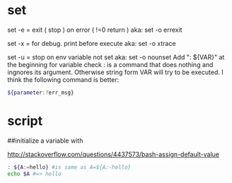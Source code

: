 
# set
set -e = exit ( stop )  on error ( !=0 return )
aka: set -o  errexit 

set -x = for debug. print before execute
aka: set -o xtrace

set -u = stop on env variable not set
aka: set -o nounset
Add ": ${VAR}" at the beginning for variable check
: is a command that does nothing and ingnores its argument. Otherwise string form VAR will try to be executed.
I think the following command is better:

~~~ bash
${parameter:?err_msg}
~~~

# script

##initialize a variable with

http://stackoverflow.com/questions/4437573/bash-assign-default-value

~~~ bash
: ${A:=hello} #is same as A=${A:-hello}
echo $A #=> hello
~~~



